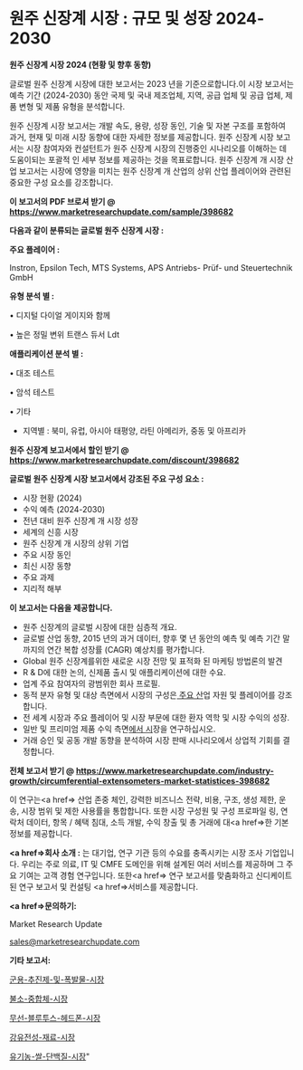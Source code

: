# 원주 신장계 시장 : 규모 및 성장 2024-2030

<strong>원주 신장계 시장 2024 (현황 및 향후 동향)</strong>

글로벌 원주 신장계 시장에 대한 보고서는 2023 년을 기준으로합니다.이 시장 보고서는 예측 기간 (2024-2030) 동안 국제 및 국내 제조업체, 지역, 공급 업체 및 공급 업체, 제품 변형 및 제품 유형을 분석합니다.

원주 신장계 시장 보고서는 개발 속도, 용량, 성장 동인, 기술 및 자본 구조를 포함하여 과거, 현재 및 미래 시장 동향에 대한 자세한 정보를 제공합니다. 원주 신장계 시장 보고서는 시장 참여자와 컨설턴트가 원주 신장계 시장의 진행중인 시나리오를 이해하는 데 도움이되는 포괄적 인 세부 정보를 제공하는 것을 목표로합니다. 원주 신장계 개 시장 산업 보고서는 시장에 영향을 미치는 원주 신장계 개 산업의 상위 산업 플레이어와 관련된 중요한 구성 요소를 강조합니다.



<strong>이 보고서의 PDF 브로셔 받기 @ <a href=https://www.marketresearchupdate.com/sample/398682>https://www.marketresearchupdate.com/sample/398682</a></strong>



<strong>다음과 같이 분류되는 글로벌 원주 신장계 시장 :</strong>



<strong>주요 플레이어 :</strong>

Instron, Epsilon Tech, MTS Systems, APS Antriebs- Prüf- und Steuertechnik GmbH



<strong>유형 분석 별 :</strong>

• 디지털 다이얼 게이지와 함께

• 높은 정밀 변위 트랜스 듀서 Ldt



<strong>애플리케이션 분석 별 :</strong>

• 대조 테스트

• 암석 테스트

• 기타

<ul>
  <li>지역별 : 북미, 유럽, 아시아 태평양, 라틴 아메리카, 중동 및 아프리카</li>
</ul>


<strong>원주 신장계 보고서에서 할인 받기 @ <a href=https://www.marketresearchupdate.com/discount/398682>https://www.marketresearchupdate.com/discount/398682</a></strong>



<strong>글로벌 원주 신장계 시장 보고서에서 강조된 주요 구성 요소 :</strong>
<ul>
  <li>시장 현황 (2024)</li>
  <li>수익 예측 (2024-2030)</li>
  <li>전년 대비 원주 신장계 개 시장 성장</li>
  <li>세계의 신흥 시장</li>
  <li>원주 신장계 개 시장의 상위 기업</li>
  <li>주요 시장 동인</li>
  <li>최신 시장 동향</li>
  <li>주요 과제</li>
  <li>지리적 해부</li>
</ul>


<strong>이 보고서는 다음을 제공합니다.</strong>
<ul>
  <li>원주 신장계의 글로벌 시장에 대한 심층적 개요.</li>
  <li>글로벌 산업 동향, 2015 년의 과거 데이터, 향후 몇 년 동안의 예측 및 예측 기간 말까지의 연간 복합 성장률 (CAGR) 예상치를 평가합니다.</li>
  <li>Global 원주 신장계를위한 새로운 시장 전망 및 표적화 된 마케팅 방법론의 발견</li>
  <li>R &amp; D에 대한 논의, 신제품 출시 및 애플리케이션에 대한 수요.</li>
  <li>업계 주요 참여자의 광범위한 회사 프로필.</li>
  <li>동적 분자 유형 및 대상 측면에서 시장의 구성은<a href=> 주요 산</a>업 자원 및 플레이어를 강조합니다.</li>
  <li>전 세계 시장과 주요 플레이어 및 시장 부문에 대한 환자 역학 및 시장 수익의 성장.</li>
  <li>일반 및 프리미엄 제품 수익 측면<a href=>에서 시</a>장을 연구하십시오.</li>
  <li>거래 승인 및 공동 개발 동향을 분석하여 시장 판매 시나리오에서 상업적 기회를 결정합니다.</li>
</ul>



<strong>전체 보고서 받기 @ <a href=https://www.marketresearchupdate.com/industry-growth/circumferential-extensometers-market-statistices-398682>https://www.marketresearchupdate.com/industry-growth/circumferential-extensometers-market-statistices-398682</a></strong>

이 연구는<a href=> 산업 존중</a> 체인, 강력한 비즈니스 전략, 비용, 구조, 생성 제한, 운송, 시장 범위 및 제한 사용률을 통합합니다. 또한 시장 구성원 및 구성 프로파일 링, 연락처 데이터, 항목 / 혜택 침대, 소득 개발, 수익 창출 및 총 거래에 대<a href=>한 기본 </a>정보를 제공합니다.



<strong><a href=>회사 소</a>개 :</strong>
는 대기업, 연구 기관 등의 수요를 충족시키는 시장 조사 기업입니다. 우리는 주로 의료, IT 및 CMFE 도메인을 위해 설계된 여러 서비스를 제공하며 그 주요 기여는 고객 경험 연구입니다. 또한<a href=> 연구 보</a>고서를 맞춤화하고 신디케이트 된 연구 보고서 및 컨설팅 <a href=>서비스</a>를 제공합니다.



<strong><a href=>문의하기:</a></strong>

Market Research Update

sales@marketresearchupdate.com



<strong>기타 보고서:</strong>

<a href=https://www.linkedin.com/pulse/군용-추진제-및-폭발물-시장-세분화-연구-목표-고객2029년-trend-tracking-tips-360-analysis/>군용-추진제-및-폭발물-시장</a>

<a href=https://www.linkedin.com/pulse/불소-중합체-시장-진입-전략-및-위험-평가2029년-survey-savvy-insights-360-analysis-ajbgf/>불소-중합체-시장</a>

<a href=https://www.linkedin.com/pulse/무선-블루투스-헤드폰-시장-현재-및-미래-성장-2029-consumer-connection-compendium-ana-pjnef/>무선-블루투스-헤드폰-시장</a>

<a href=https://www.linkedin.com/pulse/강유전성-재료-시장-진입-전략-및-위험-평가2030년-consumer-connection-compendium-ana-tjlhf/>강유전성-재료-시장</a>

<a href=https://www.linkedin.com/pulse/유기농-쌀-단백질-시장-경쟁-분석-및-성장-잠재력-2029-analytics-avenue-adventures-24-ana-foeof/>유기농-쌀-단백질-시장</a>"
